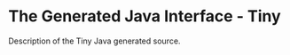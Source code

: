 The Generated Java Interface - Tiny
===================================

Description of the Tiny Java generated source.
